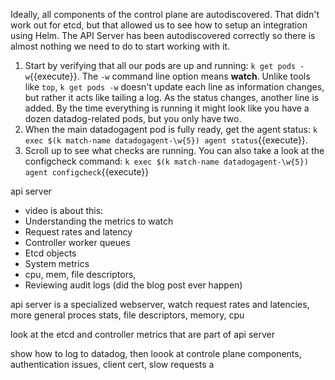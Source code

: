Ideally, all components of the control plane are autodiscovered. That didn't work out for etcd, but that allowed us to see how to setup an integration using Helm. The API Server has been autodiscovered correctly so there is almost nothing we need to do to start working with it. 

1.  Start by verifying that all our pods are up and running: `k get pods -w`{{execute}}. The `-w` command line option means **watch**. Unlike tools like `top`, `k get pods -w` doesn't update each line as information changes, but rather it acts like tailing a log. As the status changes, another line is added. By the time everything is running it might look like you have a dozen datadog-related pods, but you only have two. 
1.  When the main datadogagent pod is fully ready, get the agent status: `k exec $(k match-name datadogagent-\w{5}) agent status`{{execute}}. 
1.  Scroll up to see what checks are running. You can also take a look at the configcheck command: `k exec $(k match-name datadogagent-\w{5}) agent configcheck`{{execute}}

api server

- video is about this:
- Understanding the metrics to watch
- Request rates and latency
- Controller worker queues
- Etcd objects
- System metrics
- cpu, mem, file descriptors, 
- Reviewing audit logs (did the blog post ever happen)

api server is a specialized webserver, watch request rates and latencies, more general proces stats, file descriptors, memory, cpu

look at the etcd and controller metrics that are part of api server

show how to log to datadog, then loook at controle plane components, authentication issues, client cert, slow requests
a

